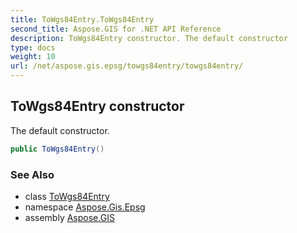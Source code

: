 ```yaml
---
title: ToWgs84Entry.ToWgs84Entry
second_title: Aspose.GIS for .NET API Reference
description: ToWgs84Entry constructor. The default constructor
type: docs
weight: 10
url: /net/aspose.gis.epsg/towgs84entry/towgs84entry/
---
```

## ToWgs84Entry constructor

The default constructor.

```csharp
public ToWgs84Entry()
```

### See Also

* class [ToWgs84Entry](../)
* namespace [Aspose.Gis.Epsg](../../towgs84entry/)
* assembly [Aspose.GIS](../../../)


